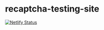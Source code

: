 # recaptcha-testing-site

[![Netlify Status](https://api.netlify.com/api/v1/badges/69350086-d20e-4b5a-84cf-bf367a848374/deploy-status)](https://app.netlify.com/sites/www/deploys)
